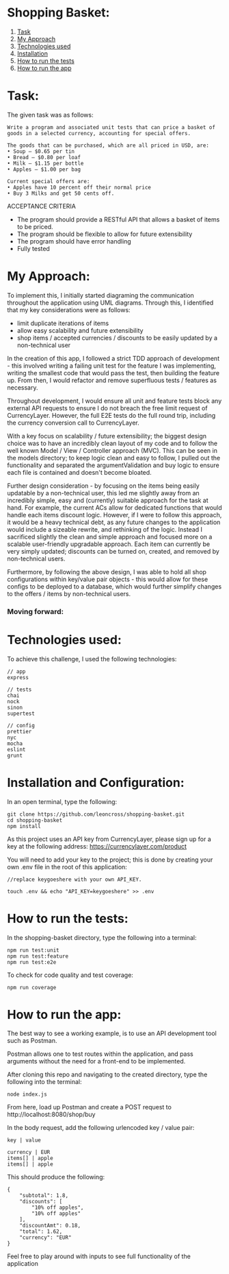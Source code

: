 # Shopping Basket:

1. [Task](#task)
2. [My Approach](#my_approach)
3. [Technologies used](#technologies)
4. [Installation](#installation)
5. [How to run the tests](#how_to_run_tests)
6. [How to run the app](#how_to_run_the_app)

# <a name="task">Task</a>:

The given task was as follows:

```
Write a program and associated unit tests that can price a basket of goods in a selected currency, accounting for special offers.

The goods that can be purchased, which are all priced in USD, are:
• Soup – $0.65 per tin
• Bread – $0.80 per loaf
• Milk – $1.15 per bottle
• Apples – $1.00 per bag

Current special offers are:
• Apples have 10 percent off their normal price
• Buy 3 Milks and get 50 cents off.
```

ACCEPTANCE CRITERIA

- The program should provide a RESTful API that allows a basket of items to be priced.
- The program should be flexible to allow for future extensibility
- The program should have error handling
- Fully tested

# <a name="my_approach">My Approach</a>:

To implement this, I initially started diagraming the communication throughout the application using UML diagrams. Through this, I identified that my key considerations were as follows:

- limit duplicate iterations of items
- allow easy scalability and future extensibility
- shop items / accepted currencies / discounts to be easily updated by a non-technical user

In the creation of this app, I followed a strict TDD approach of development - this involved writing a failing unit test for the feature I was implementing, writing the smallest code that would pass the test, then building the feature up. From then, I would refactor and remove superfluous tests / features as necessary.

Throughout development, I would ensure all unit and feature tests block any external API requests to ensure I do not breach the free limit request of CurrencyLayer. However, the full E2E tests do the full round trip, including the currency conversion call to CurrencyLayer.

With a key focus on scalability / future extensibility; the biggest design choice was to have an incredibly clean layout of my code and to follow the well known Model / View / Controller approach (MVC). This can be seen in the models directory; to keep logic clean and easy to follow, I pulled out the functionality and separated the argumentValidation and buy logic to ensure each file is contained and doesn't become bloated.

Further design consideration - by focusing on the items being easily updatable by a non-technical user, this led me slightly away from an incredibly simple, easy and (currently) suitable approach for the task at hand. For example, the current ACs allow for dedicated functions that would handle each items discount logic. However, if I were to follow this approach, it would be a heavy technical debt, as any future changes to the application would include a sizeable rewrite, and rethinking of the logic. Instead I sacrificed slightly the clean and simple approach and focused more on a scalable user-friendly upgradable approach. Each item can currently be very simply updated; discounts can be turned on, created, and removed by non-technical users.

Furthermore, by following the above design, I was able to hold all shop configurations within key/value pair objects - this would allow for these configs to be deployed to a database, which would further simplify changes to the offers / items by non-technical users.

### Moving forward:



# <a name="technologies">Technologies used</a>:
To achieve this challenge, I used the following technologies:

```
// app
express

// tests
chai
nock
sinon
supertest

// config
prettier
nyc
mocha
eslint
grunt

```
# <a name="installation">Installation and Configuration</a>:

In an open terminal, type the following:

```
git clone https://github.com/leoncross/shopping-basket.git
cd shopping-basket
npm install
```

As this project uses an API key from CurrencyLayer, please sign up for a key at the following address: https://currencylayer.com/product

You will need to add your key to the project; this is done by creating your own .env file in the root of this application:

```
//replace keygoeshere with your own API_KEY.

touch .env && echo "API_KEY=keygoeshere" >> .env

```

# <a name="how_to_run_tests">How to run the tests</a>:
In the shopping-basket directory, type the following into a terminal:

```
npm run test:unit
npm run test:feature
npm run test:e2e
```

To check for code quality and test coverage:
```
npm run coverage
```

# <a name="how_to_run_the_app">How to run the app</a>:
The best way to see a working example, is to use an API development tool such as Postman.

Postman allows one to test routes within the application, and pass arguments without the need for a front-end to be implemented.

After cloning this repo and navigating to the created directory, type the following into the terminal:

```
node index.js
```

From here, load up Postman and create a POST request to http://localhost:8080/shop/buy

In the body request, add the following urlencoded key / value pair:

```
key | value

currency | EUR
items[] | apple
items[] | apple
```

This should produce the following:

```
{
    "subtotal": 1.8,
    "discounts": [
        "10% off apples",
        "10% off apples"
    ],
    "discountAmt": 0.18,
    "total": 1.62,
    "currency": "EUR"
}

```

Feel free to play around with inputs to see full functionality of the application
